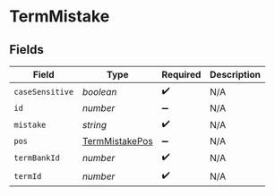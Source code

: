 # TermMistake


## Fields

| Field                                                   | Type                                                    | Required                                                | Description                                             |
| ------------------------------------------------------- | ------------------------------------------------------- | ------------------------------------------------------- | ------------------------------------------------------- |
| `caseSensitive`                                         | *boolean*                                               | :heavy_check_mark:                                      | N/A                                                     |
| `id`                                                    | *number*                                                | :heavy_minus_sign:                                      | N/A                                                     |
| `mistake`                                               | *string*                                                | :heavy_check_mark:                                      | N/A                                                     |
| `pos`                                                   | [TermMistakePos](../../models/shared/termmistakepos.md) | :heavy_minus_sign:                                      | N/A                                                     |
| `termBankId`                                            | *number*                                                | :heavy_check_mark:                                      | N/A                                                     |
| `termId`                                                | *number*                                                | :heavy_check_mark:                                      | N/A                                                     |